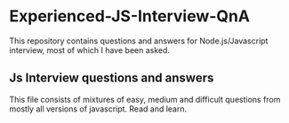 # Experienced-JS-Interview-QnA 

This repository contains questions and answers for Node.js/Javascript interview, most of which I have been asked. </br>

## Js Interview questions and answers
This file consists of mixtures of easy, medium and difficult questions from mostly all versions of javascript.
Read and learn.
